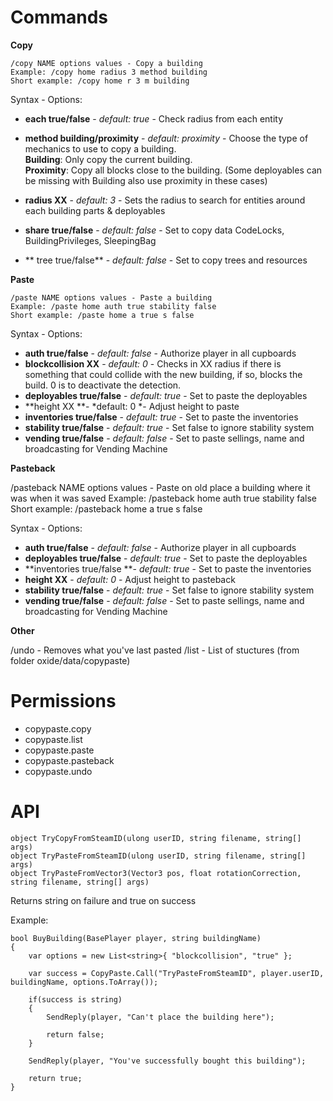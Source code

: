 # Commands
**Copy**

```
/copy NAME options values - Copy a building
Example: /copy home radius 3 method building
Short example: /copy home r 3 m building
```

Syntax - Options:

* **each true/false** - *default: true* - Check radius from each entity

* **method building/proximity** - *default: proximity* - Choose the type of mechanics to use to copy a building.</br>
     **Building**: Only copy the current building.</br>
     **Proximity**: Copy all blocks close to the building. (Some deployables can be missing with Building also use proximity in these cases)

* **radius XX** - *default: 3* - Sets the radius to search for entities around each building parts & deployables

* **share true/false** - *default: false* - Set to copy data CodeLocks, BuildingPrivileges, SleepingBag

* ** tree true/false** - *default: false* - Set to copy trees and resources


**Paste**

```
/paste NAME options values - Paste a building
Example: /paste home auth true stability false
Short example: /paste home a true s false
```

Syntax - Options:

* **auth true/false** - *default: false* - Authorize player in all cupboards
* **blockcollision XX** - *default: 0* - Checks in XX radius if there is something that could collide with the new building, if so, blocks the build. 0 is to deactivate the detection.
* **deployables true/false** - *default: true* - Set to paste the deployables
* **height XX **- *default: 0 *- Adjust height to paste
* **inventories true/false** - *default: true* - Set to paste the inventories
* **stability true/false** - *default: true* - Set false to ignore stability system
* **vending true/false** - *default: false* - Set to paste sellings, name and broadcasting for Vending Machine

**Pasteback**

/pasteback NAME options values - Paste on old place a building where it was when it was saved
Example: /pasteback home auth true stability false
Short example: /pasteback home a true s false

Syntax - Options:

* **auth true/false** - *default: false* - Authorize player in all cupboards
* **deployables true/false** - *default: true* - Set to paste the deployables
* **inventories true/false **- *default: true* - Set to paste the inventories
* **height XX** - *default: 0* - Adjust height to pasteback
* **stability true/false** - *default: true* - Set false to ignore stability system
* **vending true/false** - *default: false* - Set to paste sellings, name and broadcasting for Vending Machine

**Other**

/undo - Removes what you've last pasted
/list - List of stuctures (from folder oxide/data/copypaste)

# Permissions

* copypaste.copy
* copypaste.list
* copypaste.paste
* copypaste.pasteback
* copypaste.undo

# API
```
object TryCopyFromSteamID(ulong userID, string filename, string[] args)
object TryPasteFromSteamID(ulong userID, string filename, string[] args)
object TryPasteFromVector3(Vector3 pos, float rotationCorrection, string filename, string[] args)
```

Returns string on failure and true on success

Example:
```
bool BuyBuilding(BasePlayer player, string buildingName)
{
    var options = new List<string>{ "blockcollision", "true" };

    var success = CopyPaste.Call("TryPasteFromSteamID", player.userID, buildingName, options.ToArray());

    if(success is string)
    {
        SendReply(player, "Can't place the building here");

        return false;
    }

    SendReply(player, "You've successfully bought this building");

    return true;
}
```